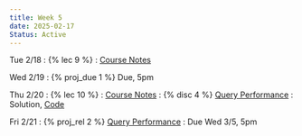 ```yaml
---
title: Week 5
date: 2025-02-17
Status: Active
---
```


Tue 2/18
: {% lec 9 %}
  : [Course Notes](https://data101.org/notes/3-query_perf/query-planning.html)

Wed 2/19
: {% proj_due 1 %} Due, 5pm

Thu 2/20
: {% lec 10 %}
  : [Course Notes](https://data101.org/notes/4-data_modeling/data_models.html) 
: {% disc 4 %} [Query Performance](https://drive.google.com/file/d/1-Obia-HHCa9Qs0kKna3d0jxwNMYlgf62/view?usp=sharing)
  : Solution, [Code](http://data101.datahub.berkeley.edu/hub/user-redirect/git-pull?repo=https%3A%2F%2Fgithub.com%2Fcal-data-eng%2Fsp25-materials&urlpath=tree%2Fsp25-materials%2Fdisc%2Fdisc04%2Fdisc04.ipynb&branch=main)

Fri 2/21
: {% proj_rel 2 %} [Query Performance](https://data101.datahub.berkeley.edu/hub/user-redirect/git-pull?repo=https%3A%2F%2Fgithub.com%2Fcal-data-eng%2Fsp25-materials.git&urlpath=lab%2Ftree%2Fsp25-materials.git%2Fproj%2Fproj2&branch=main)
  : Due Wed 3/5, 5pm

<!--
Thu 8/29
: {% lec 1 %}
  : [Pre-Semester Form](https://docs.google.com/forms/d/e/1FAIpQLSdalE7Mi5AIidLUFjJMU-BoQhcGrucIZPcIiQHKAzdkcoIU6Q/viewform)
: {% disc 1 %} [SQL Review](https://drive.google.com/file/d/1t3Ob8P2QRz3zSmkJdwbh6pVDrOuqm8tV/view?usp=sharing)
  : [Solution](https://drive.google.com/file/d/1V-JpFmOymMaozOeErNO4uS8zOw-DPV8J/view?usp=sharing), [Code](https://data101.datahub.berkeley.edu/hub/user-redirect/git-pull?repo=https%3A%2F%2Fgithub.com%2Fcal-data-eng%2Ffa24-materials&urlpath=lab%2Ftree%2Ffa24-materials%2Fdisc%2Fdisc01%2Fdisc01.ipynb&branch=main){:target="\_blank"}

Friday 8/30
: {% proj_rel 0 %} [SQL Review](https://data101.datahub.berkeley.edu/hub/user-redirect/git-pull?repo=https%3A%2F%2Fgithub.com%2Fcal-data-eng%2Ffa24-materials&urlpath=lab%2Ftree%2Ffa24-materials%2Fproj%2Fproj0%2Fproj0.ipynb&branch=main)
  : Due <del>Wed 9/4</del> Thu 9/5, 5pm
  <br/>[Notes](https://data101.org/notes/1-SQL/)
-->
